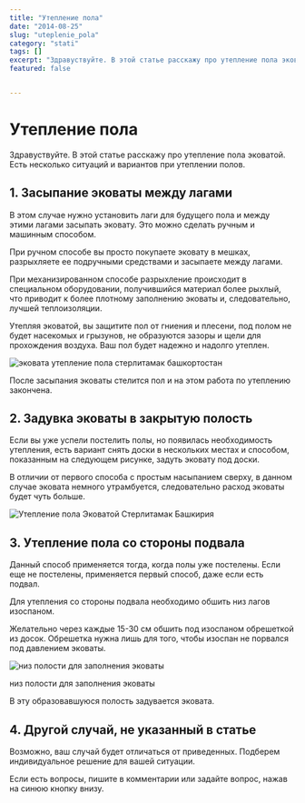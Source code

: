```yaml
---
title: "Утепление пола"
date: "2014-08-25"
slug: "uteplenie_pola"
category: "stati"
tags: []
excerpt: "Здравуствуйте. В этой статье расскажу про утепление пола эковатой. Есть несколько ситуаций и вариантов при утеплении полов. 1. Засыпание эковаты между лагами В этом случае нужно установить лаги для бу..."
featured: false


---
```


# Утепление пола

Здравуствуйте. В этой статье расскажу про утепление пола эковатой. Есть несколько ситуаций и вариантов при утеплении полов.

## 1. Засыпание эковаты между лагами

В этом случае нужно установить лаги для будущего пола и между этими лагами засыпать эковату. Это можно сделать ручным и машинным способом.

При ручном способе вы просто покупаете эковату в мешках, разрыхляете ее подручными средствами и засыпаете между лагами.

При механизированном способе разрыхление происходит в специальном оборудовании, получившийся материал более рыхлый, что приводит к более плотному заполнению эковаты и, следовательно, лучшей теплоизоляции.

Утепляя эковатой, вы защитите пол от гниения и плесени, под полом не будет насекомых и грызунов, не образуются зазоры и щели для прохождения воздуха. Ваш пол будет надежно и надолго утеплен.

![эковата утепление пола стерлитамак башкортостан](../images/2014/08/zapolnyaem-prostranstvo-mezhdu-lagami.jpg)

После засыпания эковаты стелится пол и на этом работа по утеплению закончена.

## 2. Задувка эковаты в закрытую полость

Если вы уже успели постелить полы, но появилась необходимость утепления, есть вариант снять доски в нескольких местах и способом, показанным на следующем рисунке, задуть эковату под доски.

В отличии от первого способа с простым насыпанием сверху, в данном случае эковата немного утрамбуется, следовательно расход эковаты будет чуть больше.

![Утепление пола Эковатой Стерлитамак Башкирия](../images/2014/08/ekovata2b.jpg)

## 3. Утепление пола со стороны подвала

Данный способ применяется тогда, когда полы уже постелены. Если еще не постелены, применяется первый способ, даже если есть подвал.

Для утепления со стороны подвала необходимо обшить низ лагов изоспаном.

Желательно через каждые 15-30 см обшить под изоспаном обрешеткой из досок. Обрешетка нужна лишь для того, чтобы изоспан не порвался под давлением эковаты.

![низ полости для заполнения эковаты](../images/2014/12/DSCN0972-e1417455912921.jpg)

низ полости для заполнения эковаты

В эту образовавшуюся полость задувается эковата.

## 4. Другой случай, не указанный в статье

Возможно, ваш случай будет отличаться от приведенных. Подберем индивидуальное решение для вашей ситуации.

Если есть вопросы, пишите в комментарии или задайте вопрос, нажав на синюю кнопку внизу.


